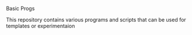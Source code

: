 
Basic Progs

This repository contains various programs and scripts that can be used for templates or experimentaion



